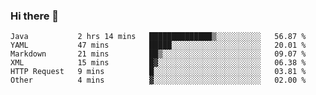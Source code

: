 ### Hi there 👋

<!--
**urzz/urzz** is a ✨ _special_ ✨ repository because its `README.md` (this file) appears on your GitHub profile.

Here are some ideas to get you started:

- 🔭 I’m currently working on ...
- 🌱 I’m currently learning ...
- 👯 I’m looking to collaborate on ...
- 🤔 I’m looking for help with ...
- 💬 Ask me about ...
- 📫 How to reach me: ...
- 😄 Pronouns: ...
- ⚡ Fun fact: ...
-->

<!--START_SECTION:waka-->

```text
Java           2 hrs 14 mins   ██████████████▒░░░░░░░░░░   56.87 %
YAML           47 mins         █████░░░░░░░░░░░░░░░░░░░░   20.01 %
Markdown       21 mins         ██▒░░░░░░░░░░░░░░░░░░░░░░   09.07 %
XML            15 mins         █▓░░░░░░░░░░░░░░░░░░░░░░░   06.38 %
HTTP Request   9 mins          █░░░░░░░░░░░░░░░░░░░░░░░░   03.81 %
Other          4 mins          ▓░░░░░░░░░░░░░░░░░░░░░░░░   02.00 %
```

<!--END_SECTION:waka-->
